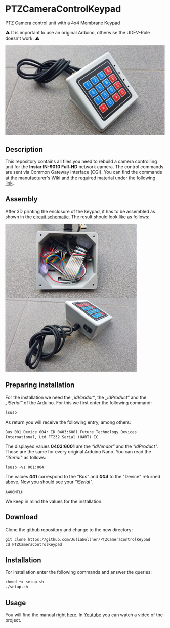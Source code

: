 # PTZCameraControlKeypad

PTZ Camera control unit with a 4x4 Membrane Keypad

:warning: It is important to use an original Arduino, otherwise the UDEV-Rule doesn't work. :warning:

![alt text](https://github.com/JuliaWollner/PTZCameraControlKeypad/blob/master/images/title/image_01.jpg)


## Description

This repository contains all files you need to rebuild a camera controlling unit for the **Instar IN-9010 Full-HD** network camera. The control commands are sent via Common Gateway Interface (CGI). You can find the commands at the manufacturer's Wiki and the required material under the following [link](https://github.com/JuliaWollner/PTZCameraControlKeypad/blob/master/material/material.txt).

## Assembly

After 3D printing the enclosure of the keypad, it has to be assembled as shown in the [circuit schematic](https://github.com/JuliaWollner/PTZCameraControlKeypad/blob/master/circuit/circuit_1.png). The result should look like as follows:

<img align="center" src="https://github.com/JuliaWollner/PTZCameraControlKeypad/blob/master/images/title/image_02.jpg" width="415"> <img align="center" src="https://github.com/JuliaWollner/PTZCameraControlKeypad/blob/master/images/title/image_03.jpg" width="415">

## Preparing installation

For the installation we need the *„idVendor“*, the *„idProduct“* and the *„iSerial“* of the Arduino. For this we first enter the following command:

```
lsusb
```

As return you will receive the following entry, among others:

```
Bus 001 Device 004: ID 0403:6001 Future Technology Devices International, Ltd FT232 Serial (UART) IC
```

The displayed values **0403:6001** are the *"idVendor"* and the *"idProduct"*. Those are the same for every original Arduino Nano. You can read the *"iSerial"* as follows:

```
lsusb -vs 001:004
```

The values ***001*** correspond to the "Bus" and ***004*** to the "Device" returned above. Now you should see your *"iSerial"*.

```
A400MFLH
```

We keep in mind the values for the installation.

## Download

Clone the github repository and change to the new directory:
```
git clone https://github.com/JuliaWollner/PTZCameraControlKeypad
cd PTZCameraControlKeypad
```

## Installation

For installation enter the following commands and answer the queries:

```
chmod +x setup.sh
./setup.sh
```

## Usage

You will find the manual right [here](https://github.com/JuliaWollner/PTZCameraControlKeypad/tree/master/manual). In [Youtube](https://www.youtube.com/watch?v=fPmPj5Xyz6A) you can watch a video of the project.

